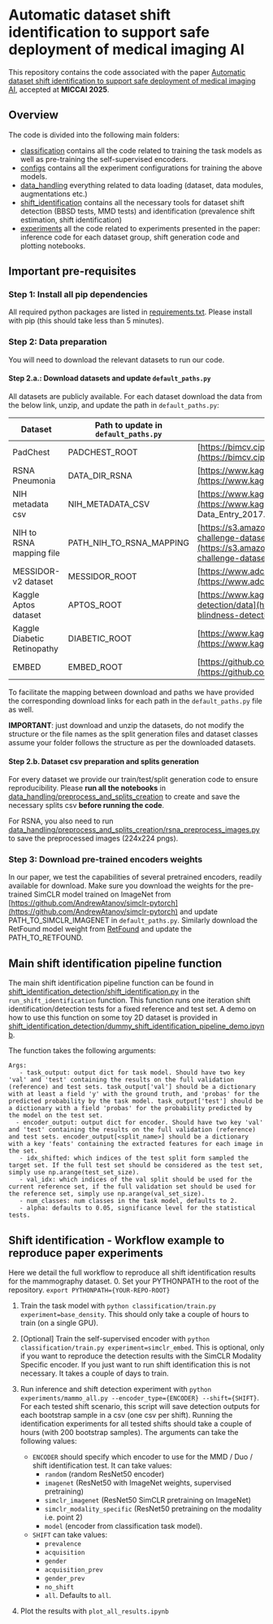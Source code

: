 # Automatic dataset shift identification to support safe deployment of medical imaging AI

This repository contains the code associated with the paper [Automatic dataset shift identification to support safe deployment of medical imaging AI](https://arxiv.org/abs/2411.07940), accepted at **MICCAI 2025**.

## Overview
The code is divided into the following main folders:
* [classification](classification/) contains all the code related to training the task models as well as pre-training the self-supervised encoders. 
* [configs](configs/) contains all the experiment configurations for training the above models.
* [data_handling](data_handling) everything related to data loading (dataset, data modules, augmentations etc.)
* [shift_identification](shift_identification) contains all the necessary tools for dataset shift detection (BBSD tests, MMD tests) and identification (prevalence shift estimation, shift identification) 
* [experiments](experiments/) all the code related to experiments presented in the paper: inference code for each dataset group, shift generation code and plotting notebooks. 


## Important pre-requisites

### Step 1: Install all pip dependencies
All required python packages are listed in [requirements.txt](requirements.txt). Please install with pip (this should take less than 5 minutes).

### Step 2: Data preparation

You will need to download the relevant datasets to run our code. 

#### Step 2.a.: Download datasets and update `default_paths.py`
All datasets are publicly available. For each dataset download the data from the below link, unzip, and update the path in `default_paths.py`:

| Dataset | Path to update in `default_paths.py` | Link |
|----------|----------|----------|
| PadChest    |  PADCHEST_ROOT   | [https://bimcv.cipf.es/bimcv-projects/padchest/](https://bimcv.cipf.es/bimcv-projects/padchest/)     | 
| RSNA Pneumonia    | DATA_DIR_RSNA    | [https://www.kaggle.com/c/rsna-pneumonia-detection-challenge](https://www.kaggle.com/c/rsna-pneumonia-detection-challenge)     | 
| NIH metadata csv | NIH_METADATA_CSV | [https://www.kaggle.com/datasets/nih-chest-xrays/data](https://www.kaggle.com/datasets/nih-chest-xrays/data) > Data_Entry_2017.csv | 
NIH to RSNA mapping file | PATH_NIH_TO_RSNA_MAPPING | [https://s3.amazonaws.com/east1.public.rsna.org/AI/2018/pneumonia-challenge-dataset-mappings_2018.json](https://s3.amazonaws.com/east1.public.rsna.org/AI/2018/pneumonia-challenge-dataset-mappings_2018.json) | 
| MESSIDOR-v2 dataset | MESSIDOR_ROOT | [https://www.adcis.net/en/third-party/messidor2/](https://www.adcis.net/en/third-party/messidor2/) | 
| Kaggle Aptos dataset | APTOS_ROOT | [https://www.kaggle.com/competitions/aptos2019-blindness-detection/data](https://www.kaggle.com/competitions/aptos2019-blindness-detection/data) | 
| Kaggle Diabetic Retinopathy | DIABETIC_ROOT | [https://www.kaggle.com/c/diabetic-retinopathy-detection/data](https://www.kaggle.com/c/diabetic-retinopathy-detection/data) | 
| EMBED | EMBED_ROOT | [https://github.com/Emory-HITI/EMBED_Open_Data/tree/main](https://github.com/Emory-HITI/EMBED_Open_Data/tree/main) | 

To facilitate the mapping between download and paths we have provided the corresponding download links for each path in the `default_paths.py` file as well. 

**IMPORTANT**: just download and unzip the datasets, do not modify the structure or the file names as the split generation files and dataset classes assume your folder follows the structure as per the downloaded datasets.

#### Step 2.b. Dataset csv preparation and splits generation
For every dataset we provide our train/test/split generation code to ensure reproducibility. Please **run all the notebooks** in [data_handling/preprocess_and_splits_creation](data_handling/preprocess_and_splits_creation/) to create and save the necessary splits csv **before running the code**.

For RSNA, you also need to run [data_handling/preprocess_and_splits_creation/rsna_preprocess_images.py](data_handling/preprocess_and_splits_creation/rsna_preprocess_images.py) to save the preprocessed images (224x224 pngs).

### Step 3: Download pre-trained encoders weights
In our paper, we test the capabilities of several pretrained encoders, readily available for download. Make sure you download the weights for the pre-trained SimCLR model trained on ImageNet from [https://github.com/AndrewAtanov/simclr-pytorch](https://github.com/AndrewAtanov/simclr-pytorch) and update PATH_TO_SIMCLR_IMAGENET in `default_paths.py`. Similarly download the RetFound model weight from [RetFound](ttps://github.com/rmaphoh/RETFound_MAE) and update the PATH_TO_RETFOUND.



## Main shift identification pipeline function
The main shift identification pipeline function can be found in [shift_identification_detection/shift_identification.py](shift_identification/shift_identification.py) in the `run_shift_identification` function.
This function runs one iteration shift identification/detection tests for a fixed reference and test set. A demo on how to use this function on some toy 2D dataset is provided in [shift_identification_detection/dummy_shift_identification_pipeline_demo.ipynb]([shift_identification_detection/dummy_shift_identification_pipeline_demo.ipynb]).

The function takes the following arguments:
```
Args:
   - task_output: output dict for task model. Should have two key 'val' and 'test' containing the results on the full validation (reference) and test sets. task_output['val'] should be a dictionary with at least a field 'y' with the ground truth, and 'probas' for the predicted probability by the task model. task_output['test'] should be a dictionary with a field 'probas' for the probability predicted by the model on the test set.
  - encoder_output: output dict for encoder. Should have two key 'val' and 'test' containing the results on the full validation (reference) and test sets. encoder_output[<split_name>] should be a dictionary with a key 'feats' containing the extracted features for each image in the set.
   - idx_shifted: which indices of the test split form sampled the target set. If the full test set should be considered as the test set, simply use np.arange(test_set_size).
   - val_idx: which indices of the val split should be used for the current reference set, if the full validation set should be used for the reference set, simply use np.arange(val_set_size).
   - num_classes: num classes in the task model, defaults to 2.
   - alpha: defaults to 0.05, significance level for the statistical tests.
```
 
## Shift identification - Workflow example to reproduce paper experiments
Here we detail the full workflow to reproduce all shift identification results for the mammography dataset. 
0. Set your PYTHONPATH to the root of the repository. `export PYTHONPATH={YOUR-REPO-ROOT}`
1. Train the task model with `python classification/train.py experiment=base_density`. This should only take a couple of hours to train (on a single GPU).
2. [Optional] Train the self-supervised encoder with `python classification/train.py experiment=simclr_embed`. This is optional, only if you want to reproduce the detection results with the SimCLR Modality Specific encoder. If you just want to run shift identification this is not necessary. It takes a couple of days to train.
4. Run inference and shift detection experiment with `python experiments/mammo_all.py --encoder_type={ENCODER} --shift={SHIFT}`. For each tested shift scenario, this script will save detection outputs for each bootstrap sample in a csv (one csv per shift). Running the identification experiments for all tested shifts should take a couple of hours (with 200 bootstrap samples). The arguments can take the following values:
    * `ENCODER` should specify which encoder to use for the MMD / Duo / shift identification test. It can take values:
        - `random` (random ResNet50 encoder)
        - `imagenet` (ResNet50 with ImageNet weights, supervised pretraining)
        - `simclr_imagenet` (ResNet50 SimCLR pretraining on ImageNet)
        - `simclr_modality_specific` (ResNet50 pretraining on the modality i.e. point 2)
        - `model` (encoder from classification task model). 
    * `SHIFT` can take values:
        - `prevalence`
        - `acquisition`
        - `gender`
        - `acquisition_prev`
        - `gender_prev`
        - `no_shift`
        - `all`. Defaults to `all`.
    
    
5. Plot the results with `plot_all_results.ipynb`

